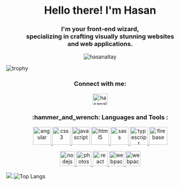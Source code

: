 <h1 align="center">Hello there! I'm Hasan</h1>
<h3 align="center">I'm your front-end wizard, <br> specializing in crafting visually stunning websites<br> and web applications.</h3>

<p align="center"><img src="https://komarev.com/ghpvc/?username=hasanaltay&label=Profile%20views&color=0e75b6&style=flat" alt="hasanaltay" /></p>
  
![trophy](https://github-profile-trophy.vercel.app/?username=hasanaltay&theme=onedark&title=Stars,Followers,Commit,Repositories,Commits,Experience)

<h3 align="center">Connect with me:</h3>

<p align="center">
<a href="https://linkedin.com/in/hasanaltay" target="blank">
<img align="center" src="https://raw.githubusercontent.com/rahuldkjain/github-profile-readme-generator/master/src/images/icons/Social/linked-in-alt.svg" alt="hasanaltay" height="30" width="40" /></a>
</p>

<h3 align="center"> :hammer_and_wrench: Languages and Tools :</h3>

<p align="center"> 
<a href="https://angular.io" target="_blank" rel="noreferrer"> <img src="https://skills.thijs.gg/icons?i=angular&theme=dark" alt="angular" width="48" height="48" /> </a> 
<a href="https://www.w3schools.com/css/" target="_blank" rel="noreferrer"> <img src="https://skills.thijs.gg/icons?i=css&theme=dark" alt="css3" width="48" height="48" /> </a> 
<a href="https://developer.mozilla.org/en-US/docs/Web/JavaScript" target="_blank" rel="noreferrer"> <img src="https://skills.thijs.gg/icons?i=javascript&theme=dark" alt="javascript" width="48" height="48" /></a>
<a href="https://www.w3.org/html/" target="_blank" rel="noreferrer"> <img src="https://skills.thijs.gg/icons?i=html&theme=dark" alt="html5" width="48" height="48" /> </a>
<a href="https://sass-lang.com" target="_blank" rel="noreferrer"> <img src="https://skills.thijs.gg/icons?i=sass&theme=dark" alt="sass" width="48" height="48" /> </a> 
<a href="https://www.typescriptlang.org/" target="_blank" rel="noreferrer"> <img src="https://skills.thijs.gg/icons?i=ts&theme=dark" alt="typescript" width="48" height="48" /> </a> 
<a href="https://firebase.google.com/" target="_blank" rel="noreferrer"> <img src="https://skills.thijs.gg/icons?i=firebase&theme=dark" alt="firebase" width="48" height="48" /> </a> 
</p>

<p align="center"> 
<a href="https://nodejs.org" target="_blank" rel="noreferrer"> <img src="https://skills.thijs.gg/icons?i=nodejs&theme=dark" alt="nodejs" width="40" height="40" /> </a> 
<a href="https://www.photoshop.com/en" target="_blank" rel="noreferrer"> <img src="https://skills.thijs.gg/icons?i=photoshop&theme=dark" alt="photoshop" width="40" height="40" /> </a> 
<a href="https://react.dev/" target="_blank" rel="noreferrer"> <img src="https://skills.thijs.gg/icons?i=react&theme=dark" alt="react" width="40" height="40" /> </a>
<a href="https://webpack.js.org" target="_blank" rel="noreferrer"> <img src="https://skills.thijs.gg/icons?i=webpack&theme=dark" alt="webpack" width="40" height="40" /> </a>
<a href="https://figma.com" target="_blank" rel="noreferrer"> <img src="https://skills.thijs.gg/icons?i=figma&theme=dark" alt="webpack" width="40" height="40" /> </a>
</p>

![](https://github-readme-stats.vercel.app/api?username=hasanaltay&show_icons=true&theme=transparent)
![Top Langs](https://github-readme-stats.vercel.app/api/top-langs/?username=hasanaltay&layout=donut&theme=transparent)



